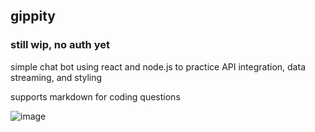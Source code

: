 ## gippity

### still wip, no auth yet

simple chat bot using react and node.js to practice API integration, data streaming, and styling

supports markdown for coding questions

![image](https://github.com/user-attachments/assets/6474c17a-461e-4f04-8ed6-eba6dc68568d)

